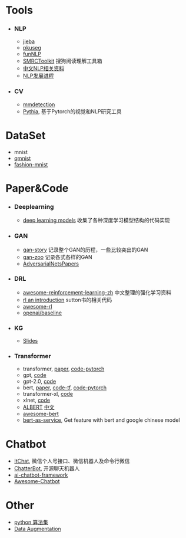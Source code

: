# Tools
- ### NLP

    - [jieba](https://github.com/fxsjy/jieba)
    - [pkuseg](https://github.com/lancopku/pkuseg-python)
    - [funNLP](https://github.com/fighting41love/funNLP)    
    - [SMRCToolkit](https://github.com/sogou/SMRCToolkit)  搜狗阅读理解工具箱
    - [中文NLP相关资料](https://github.com/crownpku/Awesome-Chinese-NLP)
    - [NLP发展进程](https://github.com/sebastianruder/NLP-progress)

- ### CV

    - [mmdetection](https://github.com/open-mmlab/mmdetection)
    - [Pythia](https://github.com/facebookresearch/pythia), 基于Pytorch的视觉和NLP研究工具


# DataSet

- mnist
- [qmnist](https://github.com/facebookresearch/qmnist)
- [fashion-mnist](https://github.com/zalandoresearch/fashion-mnist)

  
# Paper&Code

- ### Deeplearning

    - [deep learning models](https://github.com/rasbt/deeplearning-models) 收集了各种深度学习模型结构的代码实现


- ### GAN

    - [gan-story](https://blog.floydhub.com/gans-story-so-far/) 记录整个GAN的历程，一些比较突出的GAN
    - [gan-zoo](https://github.com/hindupuravinash/the-gan-zoo) 记录各式各样的GAN
    - [AdversarialNetsPapers](https://github.com/zhangqianhui/AdversarialNetsPapers)


- ### DRL

    - [awesome-reinforcement-learning-zh](https://github.com/wwxFromTju/awesome-reinforcement-learning-zh) 中文整理的强化学习资料
    - [rl an introduction](https://github.com/ShangtongZhang/reinforcement-learning-an-introduction) sutton书的相关代码
    - [awesome-rl](https://github.com/aikorea/awesome-rl)
    - [openai/baseline](https://github.com/openai/baselines)


- ### KG

    - [Slides](https://github.com/liuhuanyong/KnowledgeGraphSlides)


- ### Transformer

    - transformer, [paper](https://arxiv.org/pdf/1706.03762.pdf), 	[code-pytorch](<https://github.com/harvardnlp/annotated-transformer>)
    - gpt, [code](https://github.com/openai/finetune-transformer-lm)
    - gpt-2.0, [code](https://github.com/openai/gpt-2)
    - bert, [paper](https://arxiv.org/pdf/1810.04805.pdf), [code-tf](https://github.com/google-research/bert), [code-pytorch](https://github.com/huggingface/pytorch-pretrained-BERT) 
    - transformer-xl, [code](https://github.com/kimiyoung/transformer-xl)
    - xlnet, [code](https://github.com/zihangdai/xlnet)
    - [ALBERT](https://arxiv.org/pdf/1909.11942.pdf)  [中文](https://github.com/brightmart/albert_zh)
    - [awesome-bert](https://github.com/Jiakui/awesome-bert)
    - [bert-as-service](https://github.com/hanxiao/bert-as-service), Get feature with bert and google chinese model


# Chatbot

- [ItChat](https://github.com/littlecodersh/ItChat), 微信个人号接口、微信机器人及命令行微信
- [ChatterBot](https://github.com/gunthercox/ChatterBot), 开源聊天机器人
- [ai-chatbot-framework](https://github.com/alfredfrancis/ai-chatbot-framework/)
- [Awesome-Chatbot](https://github.com/fendouai/Awesome-Chatbot)



# Other

- [python 算法集](<https://mp.weixin.qq.com/s/i8IeqdJW_fGtBodb8SJaKw>)
- [Data Augmentation](https://mp.weixin.qq.com/s?__biz=MzU4NTY4Mzg1Mw==&mid=2247485472&idx=2&sn=a0ca65f88af5e9686efe9972dad9fb44&chksm=fd878ec2caf007d4e8b05378347549f9ade45fc8c3427d58d5d9f5c74154b0dfc09fd7c2087b&mpshare=1&scene=1&srcid=&sharer_sharetime=1566829719235&sharer_shareid=ea858e8c591aa98c750152f703babf33#rd)

